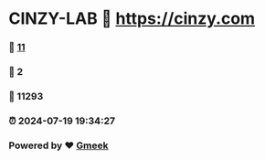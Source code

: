 # CINZY-LAB :link: https://cinzy.com 
### :page_facing_up: [11](https://cinzy.com/tag.html) 
### :speech_balloon: 2 
### :hibiscus: 11293 
### :alarm_clock: 2024-07-19 19:34:27 
### Powered by :heart: [Gmeek](https://github.com/Meekdai/Gmeek)
